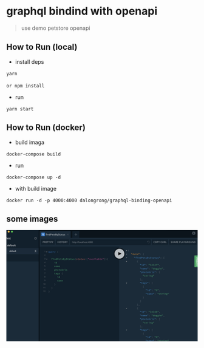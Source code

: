 # graphql bindind with openapi 

> use demo petstore openapi

## How to Run (local)

* install deps

```code
yarn 

or npm install
```

* run

```code
yarn start
```

## How to Run (docker)

* build imaga

```code
docker-compose build
```

* run

```code
docker-compose up -d
```

* with build image

```code
docker run -d -p 4000:4000 dalongrong/graphql-binding-openapi
```

## some images

![images](./images/info.png)